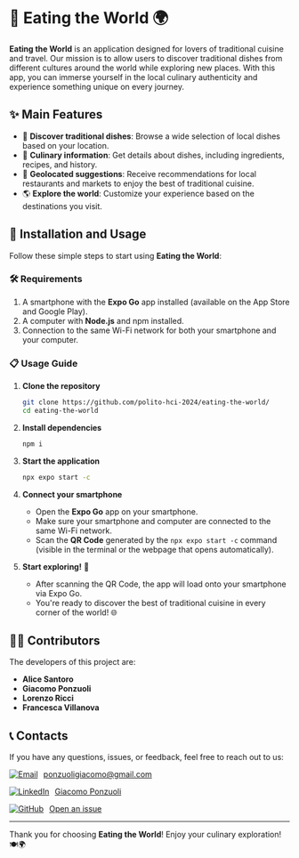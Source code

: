 # 🍴 Eating the World 🌍

**Eating the World** is an application designed for lovers of traditional cuisine and travel. Our mission is to allow users to discover traditional dishes from different cultures around the world while exploring new places. With this app, you can immerse yourself in the local culinary authenticity and experience something unique on every journey.

## ✨ Main Features

- 🍛 **Discover traditional dishes**: Browse a wide selection of local dishes based on your location.
- 📖 **Culinary information**: Get details about dishes, including ingredients, recipes, and history.
- 📍 **Geolocated suggestions**: Receive recommendations for local restaurants and markets to enjoy the best of traditional cuisine.
- 🌎 **Explore the world**: Customize your experience based on the destinations you visit.

## 🚀 Installation and Usage

Follow these simple steps to start using **Eating the World**:

### 🛠️ Requirements

1. A smartphone with the **Expo Go** app installed (available on the App Store and Google Play).
2. A computer with **Node.js** and npm installed.
3. Connection to the same Wi-Fi network for both your smartphone and your computer.

### 📋 Usage Guide

1. **Clone the repository**

   ```bash
   git clone https://github.com/polito-hci-2024/eating-the-world/
   cd eating-the-world
   ```

2. **Install dependencies**

   ```bash
   npm i
   ```

3. **Start the application**

   ```bash
   npx expo start -c
   ```

4. **Connect your smartphone**

   - Open the **Expo Go** app on your smartphone.
   - Make sure your smartphone and computer are connected to the same Wi-Fi network.
   - Scan the **QR Code** generated by the `npx expo start -c` command (visible in the terminal or the webpage that opens automatically).

5. **Start exploring!** 🎉

   - After scanning the QR Code, the app will load onto your smartphone via Expo Go.
   - You're ready to discover the best of traditional cuisine in every corner of the world! 🌐

## 👩‍💻 Contributors

The developers of this project are:

- **Alice Santoro**
- **Giacomo Ponzuoli**
- **Lorenzo Ricci**
- **Francesca Villanova**

## 📞 Contacts

If you have any questions, issues, or feedback, feel free to reach out to us:

<p style="display: flex; align-items: center;">
  <a href="mailto:ponzuoligiacomo@gmail.com" style="display: flex; align-items: center;">
    <img src="https://img.icons8.com/color/25/000000/gmail.png" alt="Email" style="margin-right: 10px;" />
    ponzuoligiacomo@gmail.com
  </a>
</p>

<p style="display: flex; align-items: center;">
  <a href="https://www.linkedin.com/in/giacomo-ponzuoli/" style="display: flex; align-items: center;">
    <img src="https://img.icons8.com/color/25/000000/linkedin.png" alt="LinkedIn" style="margin-right: 10px;" />
    Giacomo Ponzuoli
  </a>
</p>

<p style="display: flex; align-items: center;">
  <a href="https://github.com/giacomoponzuoli3/Emergency-Backup/issues" style="display: flex; align-items: center;">
    <img src="https://img.icons8.com/color/25/000000/github.png" alt="GitHub" style="margin-right: 10px;" />
    Open an issue
  </a>
</p>


---

Thank you for choosing **Eating the World**! Enjoy your culinary exploration! 🍽️🌍

